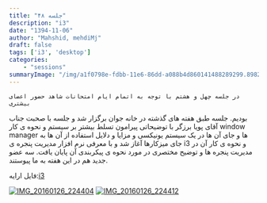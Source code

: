 ```yaml
---
title: "جلسه ۴۸"
description: "i3"
date: "1394-11-06"
author: "Mahshid, mehdiMj"
draft: false
tags: ['i3', 'desktop']
categories:
    - "sessions"
summaryImage: "/img/a1f0798e-fdbb-11e6-86dd-a088b4d860141488289299.8982513.jpg"
---
```

    در جلسه چهل و هشتم با توجه به اتمام ایام امتحانات شاهد حضور اعضای بیشتری
بودیم. جلسه طبق هفته های گذشته در خانه جوان برگزار شد و جلسه با صحبت جناب آقای
پویا برزگر با توضیحاتی پیرامون تسلط بیشتر بر سیستم و نحوه ی کار window manager
ها و جای آن ها در یک سیستم یونیکسی و مزایا و دلایل استفاده از آن ها به جای
میزکارها آغاز شد و با معرفی نرم افزار مدیریت پنجره ی i3 و نحوه ی کار آن در
مدیریت پنجره ها و توضیح مختصری در مورد نحوه ی پیکربندی آن پایان یافت. 
سه عضو جدید هم در این هفته به ما پیوستند.

فایل ارایه:[i3](https://shirazlug.ir/wp-content/uploads/2016/01/i3.odp)

[![IMG_20160126_224404](../../img/a1f0798e-fdbb-11e6-86dd-a088b4d860141488289299.8982513.jpg)](img/a1f0798e-fdbb-11e6-86dd-a088b4d860141488289299.8982513.jpg)
[![IMG_20160126_224412](../../img/a1f07d08-fdbb-11e6-86dd-a088b4d860141488289299.8983192.jpg)](img/a1f07d08-fdbb-11e6-86dd-a088b4d860141488289299.8983192.jpg)
